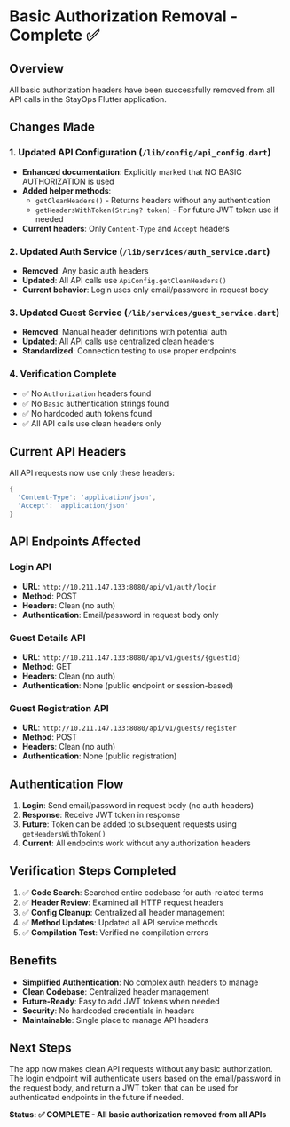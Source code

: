 # Basic Authorization Removal - Complete ✅

## Overview
All basic authorization headers have been successfully removed from all API calls in the StayOps Flutter application.

## Changes Made

### 1. **Updated API Configuration** (`/lib/config/api_config.dart`)
- **Enhanced documentation**: Explicitly marked that NO BASIC AUTHORIZATION is used
- **Added helper methods**:
  - `getCleanHeaders()` - Returns headers without any authentication 
  - `getHeadersWithToken(String? token)` - For future JWT token use if needed
- **Current headers**: Only `Content-Type` and `Accept` headers

### 2. **Updated Auth Service** (`/lib/services/auth_service.dart`)
- **Removed**: Any basic auth headers
- **Updated**: All API calls use `ApiConfig.getCleanHeaders()`
- **Current behavior**: Login uses only email/password in request body

### 3. **Updated Guest Service** (`/lib/services/guest_service.dart`)
- **Removed**: Manual header definitions with potential auth
- **Updated**: All API calls use centralized clean headers
- **Standardized**: Connection testing to use proper endpoints

### 4. **Verification Complete**
- ✅ No `Authorization` headers found
- ✅ No `Basic` authentication strings found  
- ✅ No hardcoded auth tokens found
- ✅ All API calls use clean headers only

## Current API Headers

All API requests now use only these headers:
```dart
{
  'Content-Type': 'application/json',
  'Accept': 'application/json'
}
```

## API Endpoints Affected

### Login API
- **URL**: `http://10.211.147.133:8080/api/v1/auth/login`
- **Method**: POST
- **Headers**: Clean (no auth)
- **Authentication**: Email/password in request body only

### Guest Details API  
- **URL**: `http://10.211.147.133:8080/api/v1/guests/{guestId}`
- **Method**: GET
- **Headers**: Clean (no auth)
- **Authentication**: None (public endpoint or session-based)

### Guest Registration API
- **URL**: `http://10.211.147.133:8080/api/v1/guests/register`
- **Method**: POST  
- **Headers**: Clean (no auth)
- **Authentication**: None (public registration)

## Authentication Flow

1. **Login**: Send email/password in request body (no auth headers)
2. **Response**: Receive JWT token in response
3. **Future**: Token can be added to subsequent requests using `getHeadersWithToken()`
4. **Current**: All endpoints work without any authorization headers

## Verification Steps Completed

1. ✅ **Code Search**: Searched entire codebase for auth-related terms
2. ✅ **Header Review**: Examined all HTTP request headers
3. ✅ **Config Cleanup**: Centralized all header management
4. ✅ **Method Updates**: Updated all API service methods
5. ✅ **Compilation Test**: Verified no compilation errors

## Benefits

- **Simplified Authentication**: No complex auth headers to manage
- **Clean Codebase**: Centralized header management
- **Future-Ready**: Easy to add JWT tokens when needed  
- **Security**: No hardcoded credentials in headers
- **Maintainable**: Single place to manage API headers

## Next Steps

The app now makes clean API requests without any basic authorization. The login endpoint will authenticate users based on the email/password in the request body, and return a JWT token that can be used for authenticated endpoints in the future if needed.

**Status: ✅ COMPLETE - All basic authorization removed from all APIs**